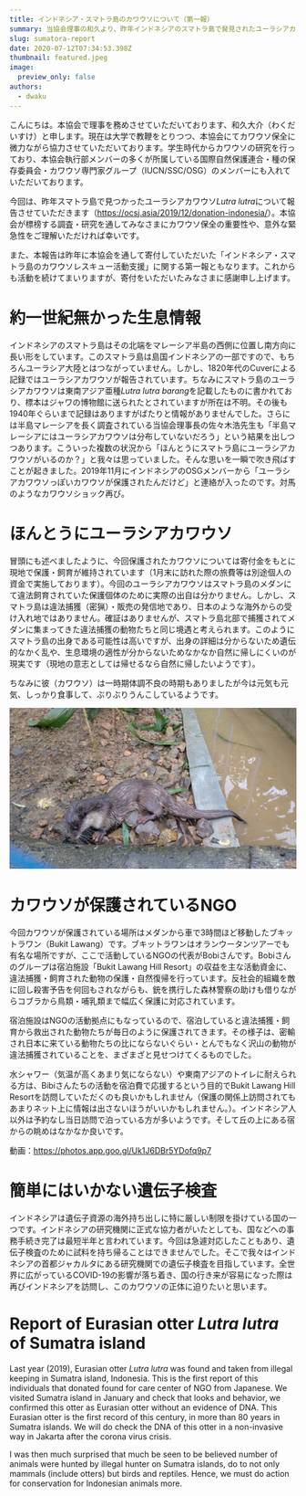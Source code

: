 ```yaml
---
title: インドネシア・スマトラ島のカワウソについて（第一報）
summary: 当協会理事の和久より、昨年インドネシアのスマトラ島で発見されたユーラシアカワウソの報告をさせていただきます。
slug: sumatora-report
date: 2020-07-12T07:34:53.398Z
thumbnail: featured.jpeg
image:
  preview_only: false
authors:
  - dwaku
---
```

こんにちは。本協会で理事を務めさせていただいております、和久大介（わくだいすけ）と申します。現在は大学で教鞭をとりつつ、本協会にてカワウソ保全に微力ながら協力させていただいております。学生時代からカワウソの研究を行っており、本協会執行部メンバーの多くが所属している国際自然保護連合・種の保存委員会・カワウソ専門家グループ（IUCN/SSC/OSG）のメンバーにも入れていただいております。

今回は、昨年スマトラ島で見つかったユーラシアカワウソ*Lutra lutra*について報告させていただきます（<https://ocsj.asia/2019/12/donation-indonesia/>）。本協会が標榜する調査・研究を通してみなさまにカワウソ保全の重要性や、意外な緊急性をご理解いただければ幸いです。

また、本報告は昨年に本協会を通して寄付していただいた「インドネシア・スマトラ島のカワウソレスキュー活動支援」に関する第一報ともなります。これからも活動を続けてまいりますが、寄付をいただいたみなさまに感謝申し上げます。

# 約一世紀無かった生息情報

インドネシアのスマトラ島はその北端をマレーシア半島の西側に位置し南方向に長い形をしています。このスマトラ島は島国インドネシアの一部ですので、もちろんユーラシア大陸とはつながっていません。しかし、1820年代のCuverによる記録ではユーラシアカワウソが報告されています。ちなみにスマトラ島のユーラシアカワウソは東南アジア亜種*Lutra lutra barang*を記載したものに書かれており、標本はジャワの博物館に送られたとされていますが所在は不明。その後も1940年ぐらいまで記録はありますがぱたりと情報がありませんでした。さらには半島マレーシアを長く調査されている当協会理事長の佐々木浩先生も「半島マレーシアにはユーラシアカワウソは分布していないだろう」という結果を出しつつあります。こういった複数の状況から「ほんとうにスマトラ島にユーラシアカワウソがいるのか？」と我々は思っていました。そんな思いを一瞬で吹き飛ばすことが起きました。2019年11月にインドネシアのOSGメンバーから「ユーラシアカワウソっぽいカワウソが保護されたんだけど」と連絡が入ったのです。対馬のようなカワウソショック再び。

# ほんとうにユーラシアカワウソ

冒頭にも述べましたように、今回保護されたカワウソについては寄付金をもとに現地で保護・飼育が維持されています（1月末に訪れた際の旅費等は別途個人の資金で実施しております）。今回のユーラシアカワウソはスマトラ島のメダンにて違法飼育されていた保護個体のために実際の出自は分かりません。しかし、スマトラ島は違法捕獲（密猟）・販売の発信地であり、日本のような海外からの受け入れ地ではありません。確証はありませんが、スマトラ島北部で捕獲されてメダンに集まってきた違法捕獲の動物たちと同じ境遇と考えられます。このようにスマトラ島の出身である可能性は高いですが、出身の詳細は分からないため遺伝的なかく乱や、生息環境の適性が分からないためなかなか自然に帰しにくいのが現実です（現地の意志としては帰せるなら自然に帰したいようです）。

ちなみに彼（カワウソ）は一時期体調不良の時期もありましたが今は元気も元気、しっかり食事して、ぶりぶりうんこしているようです。

![pastedGraphic.png](featured.jpeg "図1. 水浴び後に元気よくナマズをたべるユーラシアカワウソ")

# **カワウソが保護されているNGO**

今回カワウソが保護されている場所はメダンから車で3時間ほど移動したブキットラワン（Bukit Lawang）です。ブキットラワンはオランウータンツアーでも有名な場所ですが、ここで活動しているNGOの代表がBobiさんです。Bobiさんのグループは宿泊施設「Bukit Lawang Hill Resort」の収益を主な活動資金に、違法捕獲・飼育された動物の保護・自然復帰を行っています。反社会的組織を敵に回し殺害予告を何回もされながらも、銃を携行した森林警察の助けも借りながらコブラから鳥類・哺乳類まで幅広く保護に対応されています。

宿泊施設はNGOの活動拠点にもなっているので、宿泊していると違法捕獲・飼育から救出された動物たちが毎日のように保護されてきます。その様子は、密輸され日本に来ている動物たちの比にならないぐらい・とんでもなく沢山の動物が違法捕獲されていることを、まざまざと見せつけてくるものでした。

水シャワー（気温が高くあまり気にならない）や東南アジアのトイレに耐えられる方は、Bibiさんたちの活動を宿泊費で応援するという目的でBukit Lawang Hill Resortを訪問していただくのも良いかもしれません（保護の関係上訪問されてもあまりネット上に情報は出さないほうがいいかもしれません。）。インドネシア人以外は予約なし当日訪問で泊っている方が多いようです。そして丘の上にある宿からの眺めはなかなか良いです。

動画：<https://photos.app.goo.gl/Uk1J6DBr5YDofq9p7>

# **簡単にはいかない遺伝子検査**

インドネシアは遺伝子資源の海外持ち出しに特に厳しい制限を掛けている国の一つです。インドネシアの研究機関に正式な協力者がいたとしても、国などへの事務手続き完了は最短半年と言われています。今回は急遽対応したこともあり、遺伝子検査のために試料を持ち帰ることはできませんでした。そこで我々はインドネシアの首都ジャカルタにある研究機関での遺伝子検査を目指しています。全世界に広がっているCOVID-19の影響が落ち着き、国の行き来が容易になった際は再びインドネシアを訪問し、このカワウソの正体に迫りたいと思います。

# **Report of Eurasian otter *Lutra lutra* of Sumatra island**

Last year (2019), Eurasian otter *Lutra lutra* was found and taken from illegal keeping in Sumatra island, Indonesia. This is the first report of this individuals that donated found for care center of NGO from Japanese. We visited Sumatra island in January and check that looks and behavior, we confirmed this otter as Eurasian otter without an evidence of DNA. This Eurasian otter is the first record of this century, in more than 80 years in Sumatra islands. We will do check the DNA of this otter in a non-invasive way in Jakarta after the corona virus crisis.

I was then much surprised that much be seen to be believed number of animals were hunted by illegal hunter on Sumatra islands, do to not only mammals (include otters) but birds and reptiles. Hence, we must do action for conservation for Indonesian animals more.